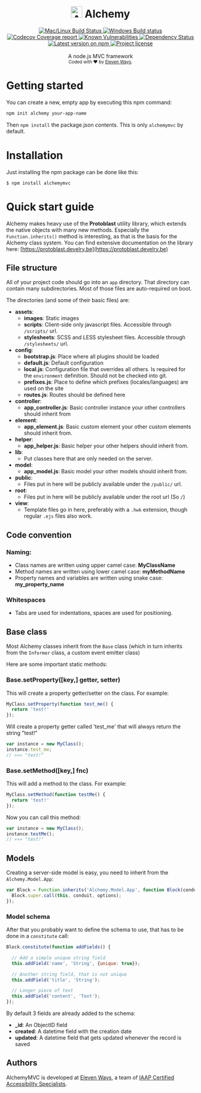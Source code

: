 <h1 align="center">
  <img src="https://protoblast.develry.be/media/static/alchemy-small.png" width=30 alt="Alchemy logo"/>
  <b>Alchemy</b>
</h1>
<div align="center">
  <!-- CI - TravisCI -->
  <a href="https://travis-ci.org/11ways/alchemy">
    <img src="https://travis-ci.org/11ways/alchemy.svg?branch=master" alt="Mac/Linux Build Status" />
  </a>

  <!-- CI - AppVeyor -->
  <a href="https://ci.appveyor.com/project/skerit/alchemy">
    <img src="https://img.shields.io/appveyor/ci/skerit/alchemy/master.svg?label=Windows" alt="Windows Build status" />
  </a>

  <!-- Coverage - Codecov -->
  <a href="https://codecov.io/gh/11ways/alchemy">
    <img src="https://img.shields.io/codecov/c/github/11ways/alchemy/master.svg" alt="Codecov Coverage report" />
  </a>

  <!-- DM - Snyk -->
  <a href="https://snyk.io/test/github/skerit/alchemy?targetFile=package.json">
    <img src="https://snyk.io/test/github/skerit/alchemy/badge.svg?targetFile=package.json" alt="Known Vulnerabilities" />
  </a>

  <!-- DM - David -->
  <a href="https://david-dm.org/skerit/alchemy">
    <img src="https://david-dm.org/skerit/alchemy/status.svg" alt="Dependency Status" />
  </a>
</div>

<div align="center">
  <!-- Version - npm -->
  <a href="https://www.npmjs.com/package/alchemymvc">
    <img src="https://img.shields.io/npm/v/alchemymvc.svg" alt="Latest version on npm" />
  </a>

  <!-- License - MIT -->
  <a href="https://github.com/11ways/alchemy#license">
    <img src="https://img.shields.io/github/license/11ways/alchemy.svg" alt="Project license" />
  </a>
</div>
<br>
<div align="center">
  A node.js MVC framework
</div>
<div align="center">
  <sub>
    Coded with ❤️ by <a href="#authors">Eleven Ways</a>.
  </sub>
</div>

# Getting started

You can create a new, empty app by executing this npm command:

```bash
npm init alchemy your-app-name
```

Then `npm install` the package.json contents.
This is only `alchemymvc` by default.

# Installation

Just installing the npm package can be done like this:

    $ npm install alchemymvc

# Quick start guide

Alchemy makes heavy use of the **Protoblast** utility library, which extends the native objects with many new methods.
Especially the `Function.inherits()` method is interesting, as that is the basis for the Alchemy class system.
You can find extensive documentation on the library here: [https://protoblast.develry.be](https://protoblast.develry.be)

## File structure

All of your project code should go into an `app` directory.
That directory can contain many subdirectories. Most of those files are auto-required on boot.

The directories (and some of their basic files) are:

* **assets**:
  * **images**: Static images
  * **scripts**: Client-side only javascript files. Accessible through `/scripts/` url.
  * **stylesheets**: SCSS and LESS stylesheet files. Accessible through `/stylesheets/` url.
* **config**:
  * **bootstrap.js**: Place where all plugins should be loaded
  * **default.js**: Default configuration
  * **local.js**: Configuration file that overrides all others. Is required for the `environment` definition. Should not be checked into git.
  * **prefixes.js**: Place to define which prefixes (locales/languages) are used on the site
  * **routes.js**: Routes should be defined here
* **controller**:
  * **app_controller.js**: Basic controller instance your other controllers should inherit from
* **element**:
  * **app_element.js**: Basic custom element your other custom elements should inherit from.
* **helper**:
  * **app_helper.js**: Basic helper your other helpers should inherit from.
* **lib**:
  * Put classes here that are only needed on the server.
* **model**:
  * **app_model.js**: Basic model your other models should inherit from.
* **public**:
  * Files put in here will be publicly available under the `/public/` url.
* **root**:
  * Files put in here will be publicly available under the root url (So `/`)
* **view**:
  * Template files go in here, preferably with a `.hwk` extension, though regular `.ejs` files also work.

## Code convention

### Naming:

* Class names are written using upper camel case: **MyClassName**
* Method names are written using lower camel case: **myMethodName**
* Property names and variables are written using snake case: **my_property_name**

### Whitespaces

* Tabs are used for indentations, spaces are used for positioning.

## Base class

Most Alchemy classes inherit from the `Base` class (which in turn inherits from the `Informer` class, a custom event emitter class)

Here are some important static methods:

### Base.setProperty([key,] getter, setter)

This will create a property getter/setter on the class. For example:

```js
MyClass.setProperty(function test_me() {
  return 'test!'
});
```

Will create a property getter called 'test_me' that will always return the string "test!"

```js
var instance = new MyClass();
instance.test_me;
// »»» "test!"
```

### Base.setMethod([key,] fnc)

This will add a method to the class. For example:

```js
MyClass.setMethod(function testMe() {
  return 'test!'
});
```

Now you can call this method:

```js
var instance = new MyClass();
instance.testMe();
// »»» "test!"
```

## Models

Creating a server-side model is easy, you need to inherit from the `Alchemy.Model.App`:

```js
var Block = Function.inherits('Alchemy.Model.App', function Block(conduit, options) {
  Block.super.call(this, conduit, options);
});
```

### Model schema

After that you probably want to define the schema to use, that has to be done in a `constitute` call:

```js
Block.constitute(function addFields() {

  // Add a simple unique string field
  this.addField('name', 'String', {unique: true});

  // Another string field, that is not unique
  this.addField('title', 'String');

  // Longer piece of text
  this.addField('content', 'Text');
});
```

By default 3 fields are already added to the schema:

* **_id**: An ObjectID field
* **created**: A datetime field with the creation date
* **updated**: A datetime field that gets updated whenever the record is saved

## Authors

AlchemyMVC is developed at [Eleven Ways](https://www.elevenways.be/), a team of [IAAP Certified Accessibility Specialists](https://www.accessibilityassociation.org/).